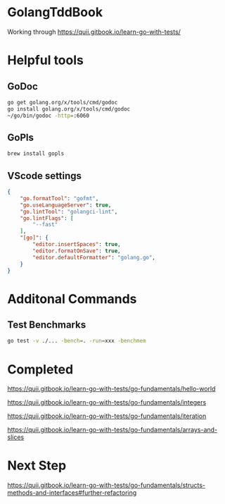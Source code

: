 # GolangTddBook
Working through https://quii.gitbook.io/learn-go-with-tests/

# Helpful tools

## GoDoc
```sh
go get golang.org/x/tools/cmd/godoc
go install golang.org/x/tools/cmd/godoc
~/go/bin/godoc -http=:6060
```

## GoPls
```sh
brew install gopls
```

## VScode settings
```json
{
    "go.formatTool": "gofmt",
    "go.useLanguageServer": true,
    "go.lintTool": "golangci-lint",
    "go.lintFlags": [
        "--fast"
    ],
    "[go]": {
        "editor.insertSpaces": true,
        "editor.formatOnSave": true,
        "editor.defaultFormatter": "golang.go",
    }
}
```

# Additonal Commands

## Test Benchmarks
```sh
go test -v ./... -bench=. -run=xxx -benchmem
```


# Completed
https://quii.gitbook.io/learn-go-with-tests/go-fundamentals/hello-world

https://quii.gitbook.io/learn-go-with-tests/go-fundamentals/integers

https://quii.gitbook.io/learn-go-with-tests/go-fundamentals/iteration

https://quii.gitbook.io/learn-go-with-tests/go-fundamentals/arrays-and-slices

# Next Step

https://quii.gitbook.io/learn-go-with-tests/go-fundamentals/structs-methods-and-interfaces#further-refactoring